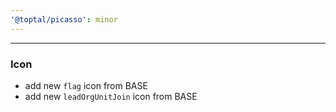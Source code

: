 ```yaml
---
'@toptal/picasso': minor
---
```


---

### Icon

- add new `flag` icon from BASE
- add new `leadOrgUnitJoin` icon from BASE
